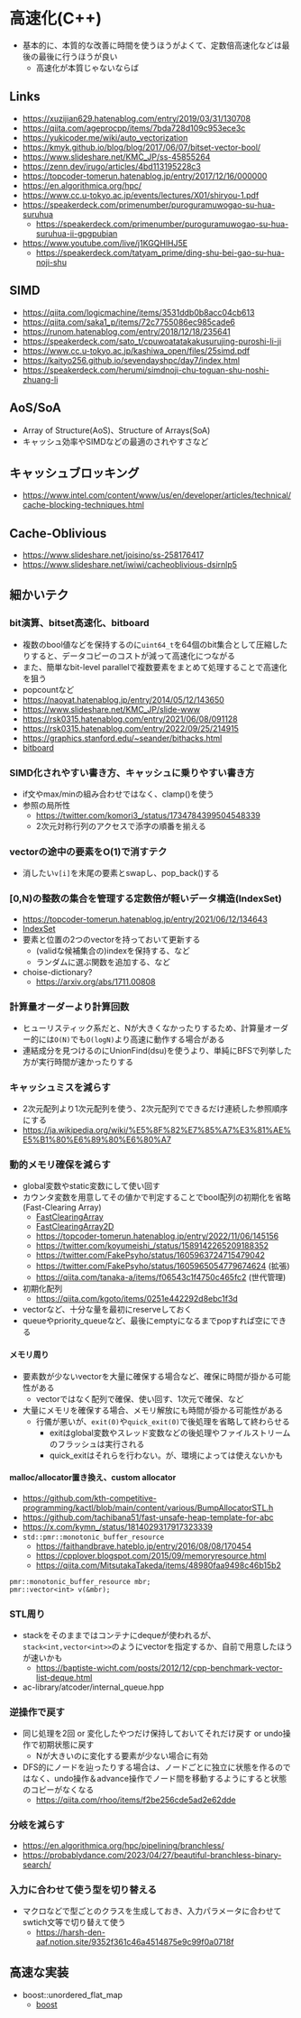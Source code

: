 # 高速化(C++)

- 基本的に、本質的な改善に時間を使うほうがよくて、定数倍高速化などは最後の最後に行うほうが良い
  - 高速化が本質じゃないならば

## Links

- https://xuzijian629.hatenablog.com/entry/2019/03/31/130708
- https://qiita.com/ageprocpp/items/7bda728d109c953ece3c
- https://yukicoder.me/wiki/auto_vectorization
- https://kmyk.github.io/blog/blog/2017/06/07/bitset-vector-bool/
- https://www.slideshare.net/KMC_JP/ss-45855264
- https://zenn.dev/irugo/articles/4bd113195228c3
- https://topcoder-tomerun.hatenablog.jp/entry/2017/12/16/000000
- https://en.algorithmica.org/hpc/
- https://www.cc.u-tokyo.ac.jp/events/lectures/X01/shiryou-1.pdf
- https://speakerdeck.com/primenumber/puroguramuwogao-su-hua-suruhua
  - https://speakerdeck.com/primenumber/puroguramuwogao-su-hua-suruhua-ii-gpgpubian
- https://www.youtube.com/live/j1KGQHlHJ5E
  - https://speakerdeck.com/tatyam_prime/ding-shu-bei-gao-su-hua-noji-shu

## SIMD

- https://qiita.com/logicmachine/items/3531ddb0b8acc04cb613
- https://qiita.com/saka1_p/items/72c7755086ec985cade6
- https://runom.hatenablog.com/entry/2018/12/18/235641
- https://speakerdeck.com/sato_t/cpuwoatatakakusurujing-puroshi-li-ji
- https://www.cc.u-tokyo.ac.jp/kashiwa_open/files/25simd.pdf
- https://kaityo256.github.io/sevendayshpc/day7/index.html
- https://speakerdeck.com/herumi/simdnoji-chu-toguan-shu-noshi-zhuang-li

## AoS/SoA

- Array of Structure(AoS)、Structure of Arrays(SoA)
- キャッシュ効率やSIMDなどの最適のされやすさなど

## キャッシュブロッキング

- https://www.intel.com/content/www/us/en/developer/articles/technical/cache-blocking-techniques.html

## Cache-Oblivious

- https://www.slideshare.net/joisino/ss-258176417
- https://www.slideshare.net/iwiwi/cacheoblivious-dsirnlp5

## 細かいテク

### bit演算、bitset高速化、bitboard

- 複数のbool値などを保持するのに`uint64_t`を64個のbit集合として圧縮したりすると、データコピーのコストが減って高速化につながる
- また、簡単なbit-level parallelで複数要素をまとめて処理することで高速化を狙う
- popcountなど
- https://naoyat.hatenablog.jp/entry/2014/05/12/143650
- https://www.slideshare.net/KMC_JP/slide-www
- https://rsk0315.hatenablog.com/entry/2021/06/08/091128
- https://rsk0315.hatenablog.com/entry/2022/09/25/214915
- https://graphics.stanford.edu/~seander/bithacks.html
- [bitboard](./bitboard.md)

### SIMD化されやすい書き方、キャッシュに乗りやすい書き方

- if文やmax/minの組み合わせではなく、clamp()を使う
- 参照の局所性
  - https://twitter.com/komori3_/status/1734784399504548339
  - 2次元対称行列のアクセスで添字の順番を揃える

### vectorの途中の要素をO(1)で消すテク

- 消したい`v[i]`を末尾の要素とswapし、pop_back()する

### [0,N)の整数の集合を管理する定数倍が軽いデータ構造(IndexSet)

- https://topcoder-tomerun.hatenablog.jp/entry/2021/06/12/134643
- [IndexSet](./index_set.md)
- 要素と位置の2つのvectorを持っておいて更新する
  - (validな候補集合の)indexを保持する、など
  - ランダムに選ぶ関数を追加する、など
- choise-dictionary?
  - https://arxiv.org/abs/1711.00808

### 計算量オーダーより計算回数

- ヒューリスティック系だと、Nが大きくなかったりするため、計算量オーダー的には`O(N)`でも`O(logN)`より高速に動作する場合がある
- 連結成分を見つけるのにUnionFind(dsu)を使うより、単純にBFSで列挙した方が実行時間が速かったりする

### キャッシュミスを減らす

- 2次元配列より1次元配列を使う、2次元配列でできるだけ連続した参照順序にする
- https://ja.wikipedia.org/wiki/%E5%8F%82%E7%85%A7%E3%81%AE%E5%B1%80%E6%89%80%E6%80%A7


### 動的メモリ確保を減らす

- global変数やstatic変数にして使い回す
- カウンタ変数を用意してその値かで判定することでbool配列の初期化を省略(Fast-Clearing Array)
  - [FastClearingArray](./cpp_lib/fast_clearing_array_cpp.md)
  - [FastClearingArray2D](./cpp_lib/grid_cpp.md)
  - https://topcoder-tomerun.hatenablog.jp/entry/2022/11/06/145156
  - https://twitter.com/koyumeishi_/status/1589142265209188352
  - https://twitter.com/FakePsyho/status/1605963724715479042
  - https://twitter.com/FakePsyho/status/1605965054779674624 (拡張)
  - https://qiita.com/tanaka-a/items/f06543c1f4750c465fc2 (世代管理)
- 初期化配列
  - https://qiita.com/kgoto/items/0251e442292d8ebc1f3d
- vectorなど、十分な量を最初にreserveしておく
- queueやpriority_queueなど、最後にemptyになるまでpopすれば空にできる

#### メモリ周り

- 要素数が少ないvectorを大量に確保する場合など、確保に時間が掛かる可能性がある
  - vectorではなく配列で確保、使い回す、1次元で確保、など
- 大量にメモリを確保する場合、メモリ解放にも時間が掛かる可能性がある
  - 行儀が悪いが、`exit(0)`や`quick_exit(0)`で後処理を省略して終わらせる
    - exitはglobal変数やスレッド変数などの後処理やファイルストリームのフラッシュは実行される
    - quick_exitはそれらを行わない。が、環境によっては使えないかも

#### malloc/allocator置き換え、custom allocator

- https://github.com/kth-competitive-programming/kactl/blob/main/content/various/BumpAllocatorSTL.h
- https://github.com/tachibana51/fast-unsafe-heap-template-for-abc
- https://x.com/kymn_/status/1814029317917323339
- `std::pmr::monotonic_buffer_resource`
  - https://faithandbrave.hateblo.jp/entry/2016/08/08/170454
  - https://cpplover.blogspot.com/2015/09/memoryresource.html
  - https://qiita.com/MitsutakaTakeda/items/48980faa9498c46b15b2

```
pmr::monotonic_buffer_resource mbr;
pmr::vector<int> v(&mbr);
```

### STL周り

- stackをそのままではコンテナにdequeが使われるが、`stack<int,vector<int>>`のようにvectorを指定するか、自前で用意したほうが速いかも
  - https://baptiste-wicht.com/posts/2012/12/cpp-benchmark-vector-list-deque.html
- ac-library/atcoder/internal_queue.hpp

### 逆操作で戻す

- 同じ処理を2回 or 変化したやつだけ保持しておいてそれだけ戻す or undo操作で初期状態に戻す
  - Nが大きいのに変化する要素が少ない場合に有効
- DFS的にノードを辿ったりする場合は、ノードごとに独立に状態を作るのではなく、undo操作＆advance操作でノード間を移動するようにすると状態のコピーがなくなる
  - https://qiita.com/rhoo/items/f2be256cde5ad2e62dde

### 分岐を減らす

- https://en.algorithmica.org/hpc/pipelining/branchless/
- https://probablydance.com/2023/04/27/beautiful-branchless-binary-search/

### 入力に合わせて使う型を切り替える

- マクロなどで型ごとのクラスを生成しておき、入力パラメータに合わせてswtich文等で切り替えて使う
  - https://harsh-den-aaf.notion.site/9352f361c46a4514875e9c99f0a0718f

## 高速な実装

- boost::unordered_flat_map
  - [boost](./boost.md)
